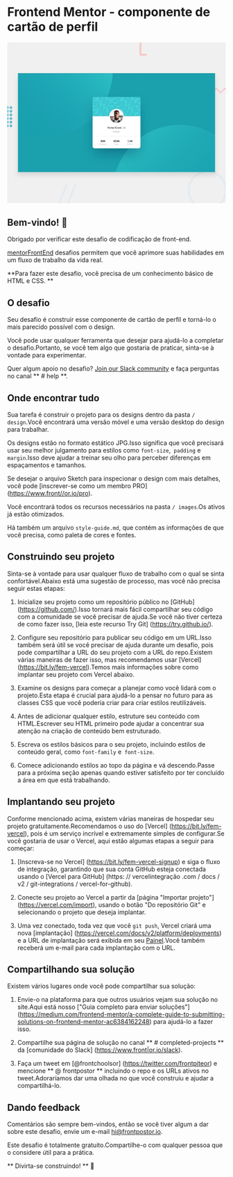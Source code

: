 # Frontend Mentor - componente de cartão de perfil

![Design preview for the Profile card component coding challenge](./design/desktop-preview.jpg)

## Bem-vindo! 👋

Obrigado por verificar este desafio de codificação de front-end.

[mentorFrontEnd](https://www.frontendmentor.io) desafios permitem que você aprimore suas habilidades em um fluxo de trabalho da vida real.

**Para fazer este desafio, você precisa de um conhecimento básico de HTML e CSS. **

## O desafio

Seu desafio é construir esse componente de cartão de perfil e torná-lo o mais parecido possível com o design.

Você pode usar qualquer ferramenta que desejar para ajudá-lo a completar o desafio.Portanto, se você tem algo que gostaria de praticar, sinta-se à vontade para experimentar.

Quer algum apoio no desafio? [Join our Slack community](https://www.frontendmentor.io/slack) e faça perguntas no canal ** # help **.

## Onde encontrar tudo

Sua tarefa é construir o projeto para os designs dentro da pasta `/ design`.Você encontrará uma versão móvel e uma versão desktop do design para trabalhar.

Os designs estão no formato estático JPG.Isso significa que você precisará usar seu melhor julgamento para estilos como `font-size`,` padding` e `margin`.Isso deve ajudar a treinar seu olho para perceber diferenças em espaçamentos e tamanhos.

Se desejar o arquivo Sketch para inspecionar o design com mais detalhes, você pode [inscrever-se como um membro PRO] (https://www.front//or.io/pro).

Você encontrará todos os recursos necessários na pasta `/ images`.Os ativos já estão otimizados.

Há também um arquivo `style-guide.md`, que contém as informações de que você precisa, como paleta de cores e fontes.

## Construindo seu projeto

Sinta-se à vontade para usar qualquer fluxo de trabalho com o qual se sinta confortável.Abaixo está uma sugestão de processo, mas você não precisa seguir estas etapas:

1. Inicialize seu projeto como um repositório público no [GitHub] (https://github.com/).Isso tornará mais fácil compartilhar seu código com a comunidade se você precisar de ajuda.Se você não tiver certeza de como fazer isso, [leia este recurso Try Git] (https://try.github.io/).

2. Configure seu repositório para publicar seu código em um URL.Isso também será útil se você precisar de ajuda durante um desafio, pois pode compartilhar a URL do seu projeto com a URL do repo.Existem várias maneiras de fazer isso, mas recomendamos usar [Vercel] (https://bit.ly/fem-vercel).Temos mais informações sobre como implantar seu projeto com Vercel abaixo.

3. Examine os designs para começar a planejar como você lidará com o projeto.Esta etapa é crucial para ajudá-lo a pensar no futuro para as classes CSS que você poderia criar para criar estilos reutilizáveis.

4. Antes de adicionar qualquer estilo, estruture seu conteúdo com HTML.Escrever seu HTML primeiro pode ajudar a concentrar sua atenção na criação de conteúdo bem estruturado.

5. Escreva os estilos básicos para o seu projeto, incluindo estilos de conteúdo geral, como `font-family` e` font-size`.

6. Comece adicionando estilos ao topo da página e vá descendo.Passe para a próxima seção apenas quando estiver satisfeito por ter concluído a área em que está trabalhando.

## Implantando seu projeto

Conforme mencionado acima, existem várias maneiras de hospedar seu projeto gratuitamente.Recomendamos o uso do [Vercel] (https://bit.ly/fem-vercel), pois é um serviço incrível e extremamente simples de configurar.Se você gostaria de usar o Vercel, aqui estão algumas etapas a seguir para começar:

1. [Inscreva-se no Vercel] (https://bit.ly/fem-vercel-signup) e siga o fluxo de integração, garantindo que sua conta GitHub esteja conectada usando o [Vercel para GitHub] (https: // vercelintegração .com / docs / v2 / git-integrations / vercel-for-github).

2. Conecte seu projeto ao Vercel a partir da [página "Importar projeto"] (https://vercel.com/import), usando o botão "Do repositório Git" e selecionando o projeto que deseja implantar.

3. Uma vez conectado, toda vez que você `git push`, Vercel criará uma nova [implantação] (https://vercel.com/docs/v2/platform/deployments) e a URL de implantação será exibida em seu [Painel](https://vercel.com/dashboard).Você também receberá um e-mail para cada implantação com o URL.

## Compartilhando sua solução

Existem vários lugares onde você pode compartilhar sua solução:

1. Envie-o na plataforma para que outros usuários vejam sua solução no site.Aqui está nosso ["Guia completo para enviar soluções"] (https://medium.com/frontend-mentor/a-complete-guide-to-submitting-solutions-on-frontend-mentor-ac6384162248) para ajudá-lo a fazer isso.

2. Compartilhe sua página de solução no canal ** # completed-projects ** da [comunidade do Slack] (https://www.front|or.io/slack).

3. Faça um tweet em [@frontchoolsor] (https://twitter.com/frontpiteor) e mencione ** @ frontpostor ** incluindo o repo e os URLs ativos no tweet.Adoraríamos dar uma olhada no que você construiu e ajudar a compartilhá-lo.

## Dando feedback

Comentários são sempre bem-vindos, então se você tiver algum a dar sobre este desafio, envie um e-mail hi@frontpostor.io.

Este desafio é totalmente gratuito.Compartilhe-o com qualquer pessoa que o considere útil para a prática.

** Divirta-se construindo! ** 🚀
